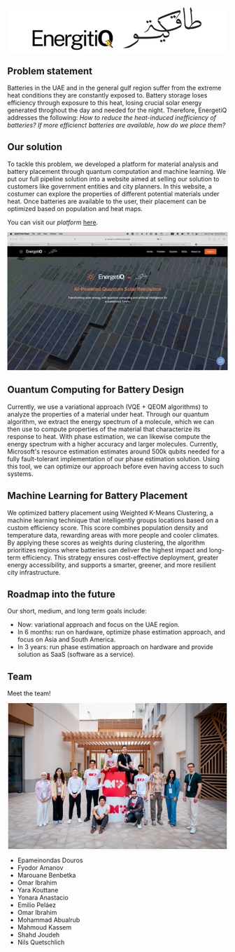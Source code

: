 <div style="text-align: center; background-color: white;">
  <img src="figs/english_logo.png" alt="image" width="200"/>
  <img src="figs/arabic_logo.png" alt="image" width="200"/>
</div>

## Problem statement

Batteries in the UAE and in the general gulf region suffer from the extreme heat conditions they are constantly exposed to. Battery storage loses efficiency through exposure to this heat, losing crucial solar energy generated throghout the day and needed for the night. Therefore, EnergetiQ addresses the following: _How to reduce the heat-induced inefficiency of batteries? If more efficienct batteries are available, how do we place them?_

## Our solution

To tackle this problem, we developed a platform for material analysis and battery placement through quantum computation and machine learning. We put our full pipeline solution into a website aimed at selling our solution to customers like government entities and city planners. In this website, a costumer can explore the properties of different potential materials under heat. Once batteries are available to the user, their placement can be optimized based on population and heat maps.

You can visit our _platform_ [here](https://energti-q-website.vercel.app/products).

![](figs/website_demo.gif)

## Ouantum Computing for Battery Design

Currently, we use a variational approach (VQE + QEOM algorithms) to analyze the properties of a material under heat. Through our quantum algorithm, we extract the energy spectrum of a molecule, which we can then use to compute properties of the material that characterize its response to heat. With phase estimation, we can likewise compute the energy spectrum with a higher accuracy and larger molecules. Currently, Microsoft's resource estimation estimates around 500k qubits needed for a fully fault-tolerant implementation of our phase estimation solution. Using this tool, we can optimize our approach before even having access to such systems.

## Machine Learning for Battery Placement

We optimized battery placement using Weighted K-Means Clustering, a machine learning technique that intelligently groups locations based on a custom efficiency score. This score combines population density and temperature data, rewarding areas with more people and cooler climates. By applying these scores as weights during clustering, the algorithm prioritizes regions where batteries can deliver the highest impact and long-term efficiency. This strategy ensures cost-effective deployment, greater energy accessibility, and supports a smarter, greener, and more resilient city infrastructure.

## Roadmap into the future

Our short, medium, and long term goals include:

-   Now: variational approach and focus on the UAE region.
-   In 6 months: run on hardware, optimize phase estimation approach, and focus on Asia and South America.
-   In 3 years: run phase estimation approach on hardware and provide solution as SaaS (software as a service).

## Team

Meet the team!

<div style="text-align: center;">
  <img src="figs/team.jpg" alt="image" width="500"/>
</div>

-   Epameinondas Douros
-   Fyodor Amanov
-   Marouane Benbetka
-   Omar Ibrahim
-   Yara Kouttane
-   Yonara Anastacio
-   Emilio Peláez
-   Omar Ibrahim
-   Mohammad Abualrub
-   Mahmoud Kassem
-   Shahd Joudeh
-   Nils Quetschlich
